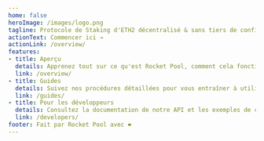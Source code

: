 ```yaml
---
home: false
heroImage: /images/logo.png
tagline: Protocole de Staking d'ETH2 décentralisé & sans tiers de confiance
actionText: Commencer ici →
actionLink: /overview/
features:
- title: Aperçu
  details: Apprenez tout sur ce qu'est Rocket Pool, comment cela fonctionne et comment l'utiliser grâce à une série d'articles faciles à lire.
  link: /overview/
- title: Guides
  details: Suivez nos procédures détaillées pour vous entraîner à utiliser Rocket Pool sur le réseau de test Prater, du staking ETH à la mise en route d'un nœud.
  link: /guides/
- title: Pour les développeurs
  details: Consultez la documentation de notre API et les exemples de code pour intégrer rapidement votre application à notre protocole.
  link: /developers/
footer: Fait par Rocket Pool avec ❤️
---
```


<home />
